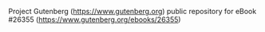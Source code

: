 Project Gutenberg (https://www.gutenberg.org) public repository for eBook #26355 (https://www.gutenberg.org/ebooks/26355)
